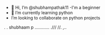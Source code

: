 - 👋 Hi, I’m @shubhampathak11
-I'm a beginner 
- 🌱 I’m currently learning python
- I’m looking to collaborate on python projects


<!---
shubhampathak11/shubhampathak11 is a ✨ special ✨ repository because its `README.md` (this file) appears on your GitHub profile.
You can click the Preview link to take a look at your changes.
--->
.
.
shubhaam p ............
.///
//. ,..
